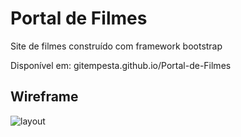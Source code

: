 # Portal de Filmes
Site de filmes construído com framework bootstrap

Disponível em: gitempesta.github.io/Portal-de-Filmes

## Wireframe
![layout](https://user-images.githubusercontent.com/76408818/102724521-d948ab00-42ee-11eb-84ca-b592794430a1.jpg)
